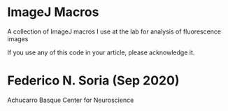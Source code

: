 # ImageJ Macros
A collection of ImageJ macros I use at the lab for analysis of fluorescence images

If you use any of this code in your article, please acknowledge it.

# Federico N. Soria (Sep 2020)
Achucarro Basque Center for Neuroscience
